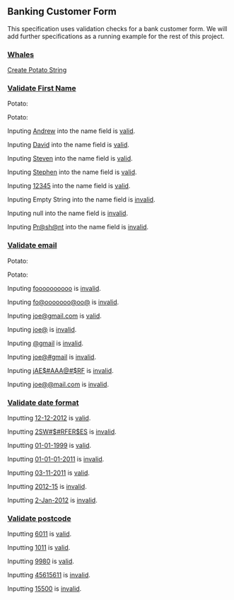 ## Banking Customer Form

This specification uses validation checks for a bank customer form. We will add further specifications
as a running example for the rest of this project.

### [Whales](- "before")
[Create Potato String](- "#pString = potato()")


### [Validate First Name](- "example 1")

Potato: [ ](- "c:echo=#pString")
[ ](- "#pString = randomPotato(#pString)")

Potato: [ ](- "c:echo=#pString")


Inputing [Andrew]( - "#firstName") into the name field is [valid](- "c:assert-true=checkFirstName(#firstName)").

Inputing [David]( - "#firstName") into the name field is [valid](- "c:assert-true=checkFirstName(#firstName)").

Inputing [Steven]( - "#firstName") into the name field is [valid](- "c:assert-true=checkFirstName(#firstName)").

Inputing [Stephen]( - "#firstName") into the name field is [valid](- "c:assert-true=checkFirstName(#firstName)").

Inputing [12345]( - "#firstName") into the name field is [valid](- "c:assert-false=checkFirstName(#firstName)").

Inputing Empty String into the name field is [invalid](- "c:assert-false=checkFirstNameAsEmptyString()").

Inputing null into the name field is [invalid](- "c:assert-false=checkFirstNameAsNull()").

Inputing [Pr@sh@nt]( - "#firstName") into the name field is [invalid](- "c:assert-false=checkFirstName(#firstName)").

### [Validate email](- "example 2")

Potato: [ ](- "c:echo=#pString")
[ ](- "#pString = randomPotato(#pString)")

Potato: [ ](- "c:echo=#pString")

Inputing [foooooooooo]( - "#email") is [invalid](- "c:assert-false=checkEmail(#email)").

Inputing [fo@ooooooo@oo@]( - "#email") is [invalid](- "c:assert-false=checkEmail(#email)").

Inputing [joe@gmail.com]( - "#email") is [valid](- "c:assert-true=checkEmail(#email)").

Inputing [joe@]( - "#email") is [invalid](- "c:assert-false=checkEmail(#email)").

Inputing [@gmail]( - "#email") is [invalid](- "c:assert-false=checkEmail(#email)").

Inputing [joe@#gmail]( - "#email") is [invalid](- "c:assert-false=checkEmail(#email)").

Inputing [jAE$#AAA@#$RF]( - "#email") is [invalid](- "c:assert-false=checkEmail(#email)").

Inputing [joe@@mail.com]( - "#email") is [invalid](- "c:assert-false=checkEmail(#email)").

### [Validate date format](- "example 3")

Inputting [12-12-2012]( - "#date") is [valid](- "c:assert-true=checkDateFormat(#date)").

Inputting [2SW#$#RFER$ES]( - "#date") is [invalid](- "c:assert-false=checkDateFormat(#date)").

Inputting [01-01-1999]( - "#date") is [valid](- "c:assert-true=checkDateFormat(#date)").

Inputting [01-01-01-2011]( - "#date") is [invalid](- "c:assert-false=checkDateFormat(#date)").

Inputting [03-11-2011]( - "#date") is [valid](- "c:assert-true=checkDateFormat(#date)").

Inputting [2012-15]( - "#date") is [invalid](- "c:assert-false=checkDateFormat(#date)").

Inputting [2-Jan-2012]( - "#date") is [invalid](- "c:assert-false=checkDateFormat(#date)").

### [Validate postcode](- "example 4")

Inputting [6011]( - "#input") is [valid](- "c:assert-true=checkValidPostCode(#input)").

Inputting [1011]( - "#input") is [valid](- "c:assert-true=checkValidPostCode(#input)").

Inputting [9980]( - "#input") is [valid](- "c:assert-true=checkValidPostCode(#input)").

Inputting [45615611]( - "#input") is [invalid](- "c:assert-false=checkValidPostCode(#input)").

Inputting [15500]( - "#input") is [invalid](- "c:assert-false=checkValidPostCode(#input)").
